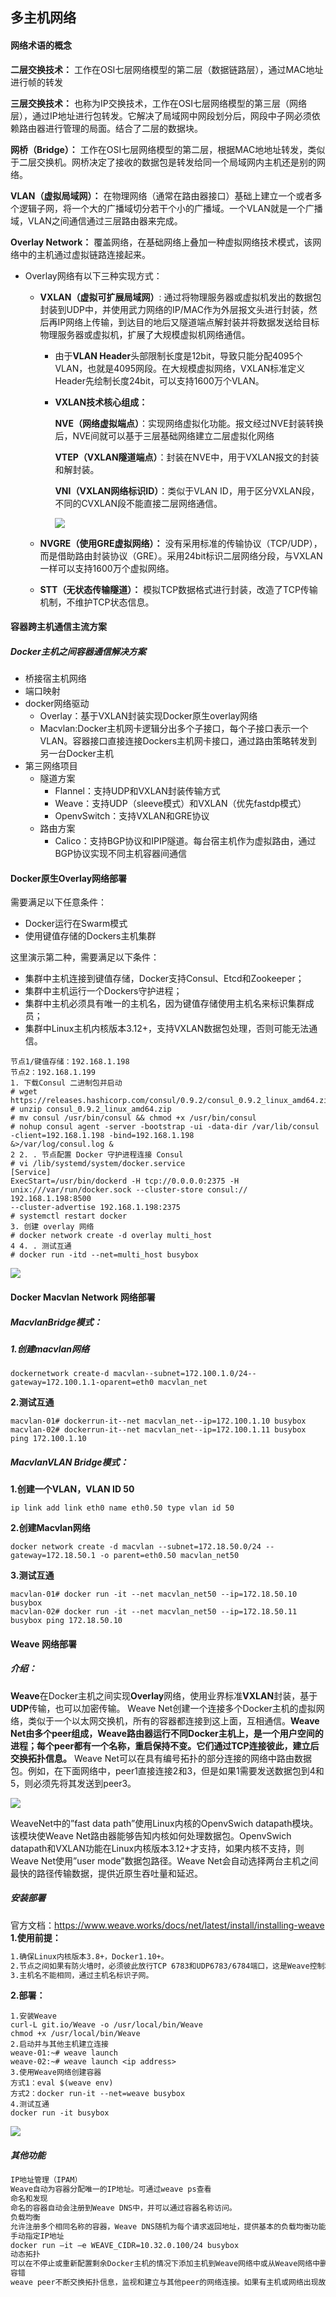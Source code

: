 ## 多主机网络

#### 网络术语的概念

**二层交换技术：** 工作在OSI七层网络模型的第二层（数据链路层），通过MAC地址进行帧的转发

**三层交换技术：** 也称为IP交换技术，工作在OSI七层网络模型的第三层（网络层），通过IP地址进行包转发。它解决了局域网中网段划分后，网段中子网必须依赖路由器进行管理的局面。结合了二层的数据块。

**网桥（Bridge）：** 工作在OSI七层网络模型的第二层，根据MAC地地址转发，类似于二层交换机。网桥决定了接收的数据包是转发给同一个局域网内主机还是别的网络。

**VLAN（虚拟局域网）：** 在物理网络（通常在路由器接口）基础上建立一个或者多个逻辑子网，将一个大的广播域切分若干个小的广播域。一个VLAN就是一个广播域，VLAN之间通信通过三层路由器来完成。

**Overlay Network：** 覆盖网络，在基础网络上叠加一种虚拟网络技术模式，该网络中的主机通过虚拟链路连接起来。

- Overlay网络有以下三种实现方式：

  - **VXLAN（虚拟可扩展局域网）**: 通过将物理服务器或虚拟机发出的数据包封装到UDP中，并使用武力网络的IP/MAC作为外层报文头进行封装，然后再IP网络上传输，到达目的地后又隧道端点解封装并将数据发送给目标物理服务器或虚拟机，扩展了大规模虚拟机网络通信。

    - 由于**VLAN Header**头部限制长度是12bit，导致只能分配4095个VLAN，也就是4095网段。在大规模虚拟网络，VXLAN标准定义Header先绘制长度24bit，可以支持1600万个VLAN。

    - **VXLAN技术核心组成：**

      **NVE（网络虚拟端点）**：实现网络虚拟化功能。报文经过NVE封装转换后，NVE间就可以基于三层基础网络建立二层虚拟化网络

      **VTEP（VXLAN隧道端点）**：封装在NVE中，用于VXLAN报文的封装和解封装。

      **VNI（VXLAN网络标识ID）**：类似于VLAN ID，用于区分VXLAN段，不同的CVXLAN段不能直接二层网络通信。

      ![](https://github.com/xiaorui2017/docker/blob/master/img/2018-10-15_151446.png)

  - **NVGRE（使用GRE虚拟网络）：** 没有采用标准的传输协议（TCP/UDP），而是借助路由封装协议（GRE）。采用24bit标识二层网络分段，与VXLAN一样可以支持1600万个虚拟网络。

  - **STT（无状态传输隧道）：** 模拟TCP数据格式进行封装，改造了TCP传输机制，不维护TCP状态信息。



#### 容器跨主机通信主流方案

##### Docker主机之间容器通信解决方案

- 桥接宿主机网络
- 端口映射
- docker网络驱动
  - Overlay：基于VXLAN封装实现Docker原生overlay网络
  - Macvlan:Docker主机网卡逻辑分出多个子接口，每个子接口表示一个VLAN。容器接口直接连接Dockers主机网卡接口，通过路由策略转发到另一台Docker主机
- 第三网络项目
  - 隧道方案
    - Flannel：支持UDP和VXLAN封装传输方式
    - Weave：支持UDP（sleeve模式）和VXLAN（优先fastdp模式）
    - OpenvSwitch：支持VXLAN和GRE协议
  - 路由方案
    - Calico：支持BGP协议和IPIP隧道。每台宿主机作为虚拟路由，通过BGP协议实现不同主机容器间通信



#### Docker原生Overlay网络部署

需要满足以下任意条件：

- Docker运行在Swarm模式
- 使用键值存储的Dockers主机集群

这里演示第二种，需要满足以下条件：

- 集群中主机连接到键值存储，Docker支持Consul、Etcd和Zookeeper；
- 集群中主机运行一个Dockers守护进程；
- 集群中主机必须具有唯一的主机名，因为键值存储使用主机名来标识集群成员；
- 集群中Linux主机内核版本3.12+，支持VXLAN数据包处理，否则可能无法通信。

```shell
节点1/键值存储：192.168.1.198
节点2：192.168.1.199
1. 下载Consul 二进制包并启动
# wget https://releases.hashicorp.com/consul/0.9.2/consul_0.9.2_linux_amd64.zip
# unzip consul_0.9.2_linux_amd64.zip
# mv consul /usr/bin/consul && chmod +x /usr/bin/consul
# nohup consul agent -server -bootstrap -ui -data-dir /var/lib/consul -client=192.168.1.198 -bind=192.168.1.198
&>/var/log/consul.log &
2 2. . 节点配置 Docker 守护进程连接 Consul
# vi /lib/systemd/system/docker.service
[Service]
ExecStart=/usr/bin/dockerd -H tcp://0.0.0.0:2375 -H unix:///var/run/docker.sock --cluster-store consul:// 192.168.1.198:8500
--cluster-advertise 192.168.1.198:2375
# systemctl restart docker
3. 创建 overlay 网络
# docker network create -d overlay multi_host
4 4. . 测试互通
# docker run -itd --net=multi_host busybox
```

![](https://github.com/xiaorui2017/docker/blob/master/img/2018-10-15_202731.png)

#### Docker Macvlan Network 网络部署

##### **MacvlanBridge模式：**

##### 1.创建macvlan网络

```shell
dockernetwork create-d macvlan--subnet=172.100.1.0/24--gateway=172.100.1.1-oparent=eth0 macvlan_net
```

**2.测试互通**

```shell
macvlan-01# dockerrun-it--net macvlan_net--ip=172.100.1.10 busybox
macvlan-02# dockerrun-it--net macvlan_net--ip=172.100.1.11 busybox ping 172.100.1.10
```

##### MacvlanVLAN Bridge模式：

**1.创建一个VLAN，VLAN ID 50**

```shell
ip link add link eth0 name eth0.50 type vlan id 50
```

**2.创建Macvlan网络**

```shell
docker network create -d macvlan --subnet=172.18.50.0/24 --gateway=172.18.50.1 -o parent=eth0.50 macvlan_net50
```

**3.测试互通**

```shell
macvlan-01# docker run -it --net macvlan_net50 --ip=172.18.50.10 busybox
macvlan-02# docker run -it --net macvlan_net50 --ip=172.18.50.11 busybox ping 172.18.50.10
```



#### Weave 网络部署

##### 介绍：

**Weave**在Docker主机之间实现**Overlay**网络，使用业界标准**VXLAN**封装，基于**UDP**传输，也可以加密传输。
Weave Net创建一个连接多个Docker主机的虚拟网络，类似于一个以太网交换机，所有的容器都连接到这上面，互相通信。**Weave Net由多个peer组成，Weave路由器运行不同Docker主机上，是一个用户空间的进程；每个peer都有一个名称，重启保持不变。它们通过TCP连接彼此，建立后交换拓扑信息。**
Weave Net可以在具有编号拓扑的部分连接的网络中路由数据包。例如，在下面网络中，peer1直接连接2和3，但是如果1需要发送数据包到4和5，则必须先将其发送到peer3。

![](.\img\2018-10-16_102857.png)

WeaveNet中的”fast data path”使用Linux内核的OpenvSwich datapath模块。该模块使Weave Net路由器能够告知内核如何处理数据包。OpenvSwich datapath和VXLAN功能在Linux内核版本3.12+才支持，如果内核不支持，则Weave Net使用”user mode”数据包路径。Weave Net会自动选择两台主机之间最快的路径传输数据，提供近原生吞吐量和延迟。

##### 安装部署

官方文档：https://www.weave.works/docs/net/latest/install/installing-weave
**1.使用前提：**

```tex
1.确保Linux内核版本3.8+，Docker1.10+。
2.节点之间如果有防火墙时，必须彼此放行TCP 6783和UDP6783/6784端口，这是Weave控制和数据端口。
3.主机名不能相同，通过主机名标识子网。
```

**2.部署：**

```shell
1.安装Weave
curl-L git.io/Weave -o /usr/local/bin/Weave
chmod +x /usr/local/bin/Weave
2.启动并与其他主机建立连接
weave-01:~# weave launch
weave-02:~# weave launch <ip address>
3.使用Weave网络创建容器
方式1：eval $(weave env)
方式2：docker run-it --net=weave busybox
4.测试互通
docker run -it busybox
```

![](https://github.com/xiaorui2017/docker/blob/master/img/2018-10-16_103308.png)

##### 其他功能

```tex
IP地址管理（IPAM）
Weave自动为容器分配唯一的IP地址。可通过weave ps查看
命名和发现
命名的容器自动会注册到Weave DNS中，并可以通过容器名称访问。
负载均衡
允许注册多个相同名称的容器，Weave DNS随机为每个请求返回地址，提供基本的负载均衡功能。
手动指定IP地址
docker run –it –e WEAVE_CIDR=10.32.0.100/24 busybox
动态拓扑
可以在不停止或重新配置剩余Docker主机的情况下添加主机到Weave网络中或从Weave网络中删除
容错
weave peer不断交换拓扑信息，监视和建立与其他peer的网络连接。如果有主机或网络出现故障，Weave会绕过这个主机，保证两边容器可以继续通信，当恢复时，恢复完全连接。
```
